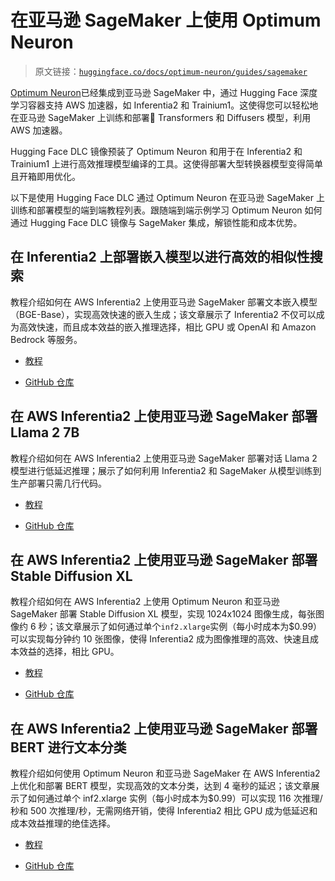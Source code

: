 # 在亚马逊 SageMaker 上使用 Optimum Neuron

> 原文链接：[`huggingface.co/docs/optimum-neuron/guides/sagemaker`](https://huggingface.co/docs/optimum-neuron/guides/sagemaker)

[Optimum Neuron](https://github.com/huggingface/optimum-neuron)已经集成到亚马逊 SageMaker 中，通过 Hugging Face 深度学习容器支持 AWS 加速器，如 Inferentia2 和 Trainium1。这使得您可以轻松地在亚马逊 SageMaker 上训练和部署🤗 Transformers 和 Diffusers 模型，利用 AWS 加速器。

Hugging Face DLC 镜像预装了 Optimum Neuron 和用于在 Inferentia2 和 Trainium1 上进行高效推理模型编译的工具。这使得部署大型转换器模型变得简单且开箱即用优化。

以下是使用 Hugging Face DLC 通过 Optimum Neuron 在亚马逊 SageMaker 上训练和部署模型的端到端教程列表。跟随端到端示例学习 Optimum Neuron 如何通过 Hugging Face DLC 镜像与 SageMaker 集成，解锁性能和成本优势。

## 在 Inferentia2 上部署嵌入模型以进行高效的相似性搜索

教程介绍如何在 AWS Inferentia2 上使用亚马逊 SageMaker 部署文本嵌入模型（BGE-Base），实现高效快速的嵌入生成；该文章展示了 Inferentia2 不仅可以成为高效快速，而且成本效益的嵌入推理选择，相比 GPU 或 OpenAI 和 Amazon Bedrock 等服务。

+   [教程](https://www.philschmid.de/inferentia2-embeddings)

+   [GitHub 仓库](https://github.com/philschmid/huggingface-inferentia2-samples/blob/main/llama2-7b/sagemaker-notebook.ipynb)

## 在 AWS Inferentia2 上使用亚马逊 SageMaker 部署 Llama 2 7B

教程介绍如何在 AWS Inferentia2 上使用亚马逊 SageMaker 部署对话 Llama 2 模型进行低延迟推理；展示了如何利用 Inferentia2 和 SageMaker 从模型训练到生产部署只需几行代码。

+   [教程](https://www.philschmid.de/inferentia2-llama-7b)

+   [GitHub 仓库](https://github.com/philschmid/huggingface-inferentia2-samples/blob/main/stable-diffusion-xl/sagemaker-notebook.ipynb)

## 在 AWS Inferentia2 上使用亚马逊 SageMaker 部署 Stable Diffusion XL

教程介绍如何在 AWS Inferentia2 上使用 Optimum Neuron 和亚马逊 SageMaker 部署 Stable Diffusion XL 模型，实现 1024x1024 图像生成，每张图像约 6 秒；该文章展示了如何通过单个`inf2.xlarge`实例（每小时成本为$0.99）可以实现每分钟约 10 张图像，使得 Inferentia2 成为图像推理的高效、快速且成本效益的选择，相比 GPU。

+   [教程](https://www.philschmid.de/inferentia2-stable-diffusion-xl)

+   [GitHub 仓库](https://github.com/Placeholder/stable-diffusion-inferentia)

## 在 AWS Inferentia2 上使用亚马逊 SageMaker 部署 BERT 进行文本分类

教程介绍如何使用 Optimum Neuron 和亚马逊 SageMaker 在 AWS Inferentia2 上优化和部署 BERT 模型，实现高效的文本分类，达到 4 毫秒的延迟；该文章展示了如何通过单个 inf2.xlarge 实例（每小时成本为$0.99）可以实现 116 次推理/秒和 500 次推理/秒，无需网络开销，使得 Inferentia2 相比 GPU 成为低延迟和成本效益推理的绝佳选择。

+   [教程](https://www.philschmid.de/optimize-deploy-bert-inf2)

+   [GitHub 仓库](https://github.com/philschmid/huggingface-inferentia2-samples/blob/main/bert-transformers/sagemaker-notebook.ipynb)
